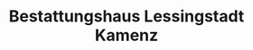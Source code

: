 ---
title: "Bestattungshaus Lessingstadt Kamenz"
url: /kamenz/bestattungshaus-lessingstadt-kamenz/
shop: Bestattungen
---